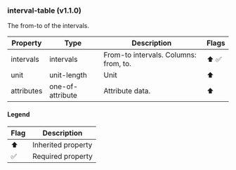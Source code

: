 ### interval-table (v1.1.0)
The from-to of the intervals.

| Property | Type | Description | Flags |
|---|---|---|---|
| intervals | intervals | From-to intervals. Columns: from, to. | ⬆️ ✅ |
| unit | unit-length | Unit | ⬆️ |
| attributes | one-of-attribute | Attribute data. | ⬆️ |


#### Legend

| Flag | Description |
| --- | --- |
| ⬆️ | Inherited property |
| ✅ | Required property |

